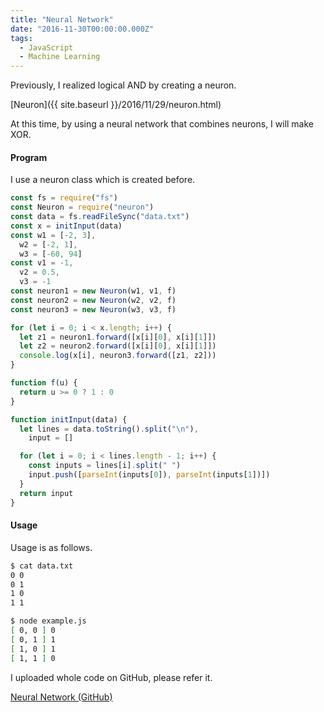 ```yaml
---
title: "Neural Network"
date: "2016-11-30T00:00:00.000Z"
tags:
  - JavaScript
  - Machine Learning
---
```


Previously, I realized logical AND by creating a neuron.

[Neuron]({{ site.baseurl }}/2016/11/29/neuron.html)

At this time, by using a neural network that combines neurons,
I will make XOR.

#### **Program**

I use a neuron class which is created before.

```js
const fs = require("fs")
const Neuron = require("neuron")
const data = fs.readFileSync("data.txt")
const x = initInput(data)
const w1 = [-2, 3],
  w2 = [-2, 1],
  w3 = [-60, 94]
const v1 = -1,
  v2 = 0.5,
  v3 = -1
const neuron1 = new Neuron(w1, v1, f)
const neuron2 = new Neuron(w2, v2, f)
const neuron3 = new Neuron(w3, v3, f)

for (let i = 0; i < x.length; i++) {
  let z1 = neuron1.forward([x[i][0], x[i][1]])
  let z2 = neuron2.forward([x[i][0], x[i][1]])
  console.log(x[i], neuron3.forward([z1, z2]))
}

function f(u) {
  return u >= 0 ? 1 : 0
}

function initInput(data) {
  let lines = data.toString().split("\n"),
    input = []

  for (let i = 0; i < lines.length - 1; i++) {
    const inputs = lines[i].split(" ")
    input.push([parseInt(inputs[0]), parseInt(inputs[1])])
  }
  return input
}
```

#### **Usage**

Usage is as follows.

```bash
$ cat data.txt
0 0
0 1
1 0
1 1

$ node example.js
[ 0, 0 ] 0
[ 0, 1 ] 1
[ 1, 0 ] 1
[ 1, 1 ] 0
```

I uploaded whole code on GitHub, please refer it.

[Neural Network (GitHub)](https://github.com/saitoxu/ml-kitchen-sink/tree/master/06-neural-network)
